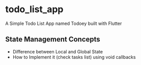# todo_list_app

A Simple Todo List App named Todoey built with Flutter

## State Management Concepts

- Difference between Local and Global State
- How to Implement it (check tasks list) using void callbacks